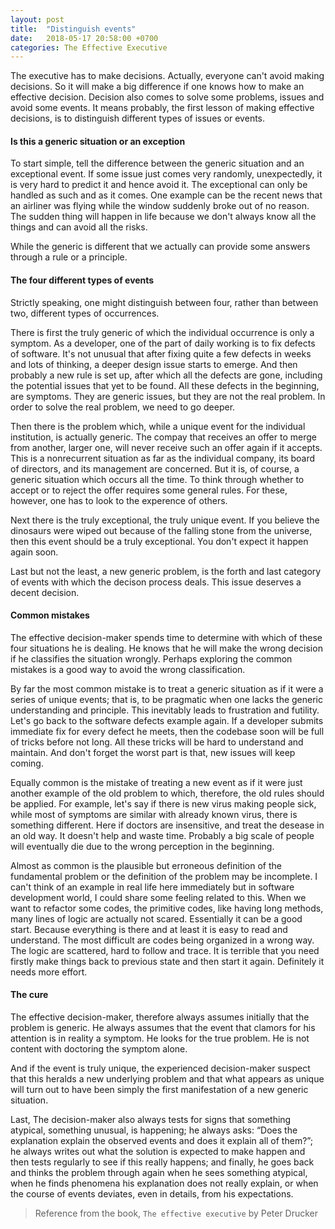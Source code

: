 ```yaml
---
layout: post
title:  "Distinguish events"
date:   2018-05-17 20:58:00 +0700
categories: The Effective Executive
---
```


The executive has to make decisions. Actually, everyone can't avoid making decisions. So it will make a big difference if one knows how to make an effective decision. Decision also comes to solve some problems, issues and avoid some events. It means probably, the first lesson of making effective decisions, is to distinguish different types of issues or events.

#### Is this a generic situation or an exception

To start simple, tell the difference between the generic situation and an exceptional event. If some issue just comes very randomly, unexpectedly, it is very hard to predict it and hence avoid it. The exceptional can only be handled as such and as it comes. One example can be the recent news that an airliner was flying while the window suddenly broke out of no reason. The sudden thing will happen in life because we don't always know all the things and can avoid all the risks. 

While the generic is different that we actually can provide some answers through a rule or a principle.

#### The four different types of events

Strictly speaking, one might distinguish between four, rather than between two, different types of occurrences.

There is first the truly generic of which the individual occurrence is only a symptom. As a developer, one of the part of daily working is to fix defects of software. It's not unusual that after fixing quite a few defects in weeks and lots of thinking, a deeper design issue starts to emerge. And then probably a new rule is set up, after which all the defects are gone, including the potential issues that yet to be found. All these defects in the beginning, are symptoms. They are generic issues, but they are not the real problem. In order to solve the real problem, we need to go deeper.

Then there is the problem which, while a unique event for the individual institution, is actually generic. The compay that receives an offer to merge from another, larger one, will never receive such an offer again if it accepts. This is a nonrecurrent situation as far as the individual company, its board of directors, and its management are concerned. But it is, of course, a generic situation which occurs all the time. To think through whether to accept or to reject the offer requires some general rules. For these, however, one has to look to the experence of others. 

Next there is the truly exceptional, the truly unique event. If you believe the dinosaurs were wiped out because of the falling stone from the universe, then this event should be a truly exceptional. You don't expect it happen again soon.

Last but not the least, a new generic problem, is the forth and last category of events with which the decison process deals. This issue deserves a decent decision. 

#### Common mistakes

The effective decision-maker spends time to determine with which of these four situations he is dealing. He knows that he will make the wrong decision if he classifies the situation wrongly. Perhaps exploring the common mistakes is a good way to avoid the wrong classification. 

By far the most common mistake is to treat a generic situation as if it were a series of unique events; that is, to be pragmatic when one lacks the generic understanding and principle. This inevitably leads to frustration and futility. Let's go back to the software defects example again. If a developer submits immediate fix for every defect he meets, then the codebase soon will be full of tricks before not long. All these tricks will be hard to understand and maintain. And don't forget the worst part is that, new issues will keep coming. 

Equally common is the mistake of treating a new event as if it were just another example of the old problem to which, therefore, the old rules should be applied. For example, let's say if there is new virus making people sick, while most of symptoms are similar with already known virus, there is something different. Here if doctors are insensitive, and treat the desease in an old way. It doesn't help and waste time. Probably a big scale of people will eventually die due to the wrong perception in the beginning.

Almost as common is the plausible but erroneous definition of the fundamental problem or the definition of the problem may be incomplete. I can't think of an example in real life here immediately but in software development world, I could share some feeling related to this. When we want to refactor some codes, the primitive codes, like having long methods, many lines of logic are actually not scared. Essentially it can be a good start. Because everything is there and at least it is easy to read and understand. The most difficult are codes being organized in a wrong way. The logic are scattered, hard to follow and trace. It is terrible that you need firstly make things back to previous state and then start it again. Definitely it needs more effort.

#### The cure

The effective decision-maker, therefore always assumes initially that the problem is generic. He always assumes that the event that clamors for his attention is in reality a symptom. He looks for the true problem. He is not content with doctoring the symptom alone. 

And if the event is truly unique, the experienced decision-maker suspect that this heralds a new underlying problem and that what appears as unique will turn out to have been simply the first manifestation of a new generic situation.

Last, The decision-maker also always tests for signs that something atypical, something unusual, is happening; he always asks: “Does the explanation explain the observed events and does it explain all of them?”; he always writes out what the solution is expected to make happen and then tests regularly to see if this really happens; and finally, he goes back and thinks the problem through again when he sees something atypical, when he finds phenomena his explanation does not really explain, or when the course of events deviates, even in details, from his expectations.

> Reference from the book, `The effective executive` by Peter Drucker
